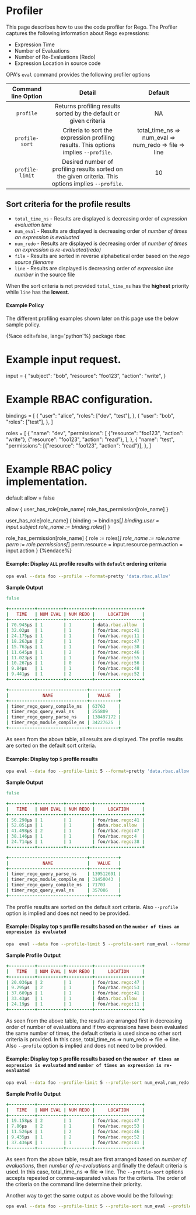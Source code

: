 # Profiler

This page describes how to use the code profiler for Rego. The Profiler
captures the following information about Rego expressions:

  * Expression Time
  * Number of Evaluations
  * Number of Re-Evaluations (Redo)
  * Expression Location in source code

OPA's `eval` command provides the following profiler options

| Command line Option        | Detail                                                        | Default |
|:--------------------------:|:-------------------------------------------------------------:|:-----:|
| `profile`                  | Returns profiling results sorted by the default or given criteria              | NA |
| `profile-sort`             | Criteria to sort the expression profiling results. This options implies `--profile`. |  total_time_ns => num_eval => num_redo => file => line |
| `profile-limit`            | Desired number of profiling results sorted on the given criteria. This options implies `--profile`. |  10 |

## Sort criteria for the profile results
  * `total_time_ns` - Results are displayed is decreasing order of _expression evaluation time_
  * `num_eval`  - Results are displayed is decreasing order of _number of times an expression is evaluated_
  * `num_redo`  - Results are displayed is decreasing order of _number of times an expression is re-evaluated(redo)_
  * `file`  - Results are sorted in reverse alphabetical order based on the _rego source filename_
  * `line`  - Results are displayed is decreasing order of _expression line number_ in the source file

When the sort criteria is not provided `total_time_ns` has the **highest** priority
while `line` has the **lowest**.

#### Example Policy
The different profiling examples shown later on this page use the below
sample policy.

{%ace edit=false, lang='python'%}
package rbac

# Example input request.
input = {
	"subject": "bob",
	"resource": "foo123",
	"action": "write",
}

# Example RBAC configuration.
bindings = [
	{
		"user": "alice",
		"roles": ["dev", "test"],
	},
	{
		"user": "bob",
		"roles": ["test"],
	},
]

roles = [
	{
		"name": "dev",
		"permissions": [
			{"resource": "foo123", "action": "write"},
			{"resource": "foo123", "action": "read"},
		],
	},
	{
		"name": "test",
		"permissions": [{"resource": "foo123", "action": "read"}],
	},
]

# Example RBAC policy implementation.

default allow = false

allow {
	user_has_role[role_name]
	role_has_permission[role_name]
}

user_has_role[role_name] {
	binding := bindings[_]
	binding.user = input.subject
	role_name := binding.roles[_]
}

role_has_permission[role_name] {
	role := roles[_]
	role_name := role.name
	perm := role.permissions[_]
	perm.resource = input.resource
	perm.action = input.action
}
{%endace%}

#### Example: Display `ALL` profile results with `default` ordering criteria
```bash
opa eval --data foo --profile --format=pretty 'data.rbac.allow'
```

**Sample Output**
```ruby
false

+----------+----------+----------+------------------+
|   TIME   | NUM EVAL | NUM REDO |     LOCATION     |
+----------+----------+----------+------------------+
| 70.945µs | 1        | 1        | data.rbac.allow  |
| 32.02µs  | 1        | 1        | foo/rbac.rego:41 |
| 24.175µs | 1        | 1        | foo/rbac.rego:11 |
| 18.263µs | 2        | 1        | foo/rbac.rego:47 |
| 15.763µs | 1        | 1        | foo/rbac.rego:38 |
| 11.645µs | 1        | 2        | foo/rbac.rego:46 |
| 11.023µs | 1        | 1        | foo/rbac.rego:55 |
| 10.267µs | 1        | 0        | foo/rbac.rego:56 |
| 9.84µs   | 1        | 1        | foo/rbac.rego:48 |
| 9.441µs  | 1        | 2        | foo/rbac.rego:52 |
+----------+----------+----------+------------------+

+------------------------------+-----------+
|             NAME             |   VALUE   |
+------------------------------+-----------+
| timer_rego_query_compile_ns  | 63763     |
| timer_rego_query_eval_ns     | 255809    |
| timer_rego_query_parse_ns    | 138497172 |
| timer_rego_module_compile_ns | 34227625  |
+------------------------------+-----------+
```
As seen from the above table, all results are displayed. The profile results are
sorted on the default sort criteria.

#### Example: Display top `5` profile results
```bash
opa eval --data foo --profile-limit 5 --format=pretty 'data.rbac.allow'
```

**Sample Output**
```ruby
false

+----------+----------+----------+------------------+
|   TIME   | NUM EVAL | NUM REDO |     LOCATION     |
+----------+----------+----------+------------------+
| 56.298µs | 1        | 1        | foo/rbac.rego:41 |
| 52.851µs | 1        | 1        | data.rbac.allow  |
| 41.498µs | 2        | 1        | foo/rbac.rego:47 |
| 38.146µs | 1        | 1        | foo/rbac.rego:4  |
| 24.714µs | 1        | 1        | foo/rbac.rego:38 |
+----------+----------+----------+------------------+

+------------------------------+-----------+
|             NAME             |   VALUE   |
+------------------------------+-----------+
| timer_rego_query_parse_ns    | 139512691 |
| timer_rego_module_compile_ns | 31450043  |
| timer_rego_query_compile_ns  | 71703     |
| timer_rego_query_eval_ns     | 357086    |
+------------------------------+-----------+
```
The profile results are sorted on the default sort criteria.
Also `--profile` option is implied and does not need to be provided.

#### Example: Display top `5` profile results based on the `number of times an expression is evaluated`
```bash
opa  eval --data foo --profile-limit 5 --profile-sort num_eval --format=pretty 'data.rbac.allow'
```

**Sample Profile Output**
```ruby
+----------+----------+----------+------------------+
|   TIME   | NUM EVAL | NUM REDO |     LOCATION     |
+----------+----------+----------+------------------+
| 20.036µs | 2        | 1        | foo/rbac.rego:47 |
| 9.295µs  | 2        | 1        | foo/rbac.rego:53 |
| 37.609µs | 1        | 1        | foo/rbac.rego:41 |
| 33.43µs  | 1        | 1        | data.rbac.allow  |
| 24.19µs  | 1        | 1        | foo/rbac.rego:11 |
+----------+----------+----------+------------------+
```
As seen from the above table, the results are arranged first in decreasing
order of number of evaluations and if two expressions have been evaluated
the same number of times, the default criteria is used since no other sort criteria is provided.
In this case, total_time_ns => num_redo => file => line.
Also `--profile` option is implied and does not need to be provided.

#### Example: Display top `5` profile results based on the `number of times an expression is evaluated` and `number of times an expression is re-evaluated`
```bash
opa eval --data foo --profile-limit 5 --profile-sort num_eval,num_redo --format=pretty 'data.rbac.allow'
```

**Sample Profile Output**
```ruby
+----------+----------+----------+------------------+
|   TIME   | NUM EVAL | NUM REDO |     LOCATION     |
+----------+----------+----------+------------------+
| 19.158µs | 2        | 1        | foo/rbac.rego:47 |
| 7.86µs   | 2        | 1        | foo/rbac.rego:53 |
| 11.526µs | 1        | 2        | foo/rbac.rego:46 |
| 9.435µs  | 1        | 2        | foo/rbac.rego:52 |
| 37.436µs | 1        | 1        | foo/rbac.rego:41 |
+----------+----------+----------+------------------+
```
As seen from the above table, result are first arranged based on _number of evaluations_,
then _number of re-evaluations_ and finally the default criteria is used.
In this case, total_time_ns => file => line.
The `--profile-sort` options accepts repeated or comma-separated values for the criteria.
The order of the criteria on the command line determine their priority.

Another way to get the same output as above would be the following:
```bash
opa eval --data foo --profile-limit 5 --profile-sort num_eval --profile-sort num_redo --format=pretty 'data.rbac.allow'
```
